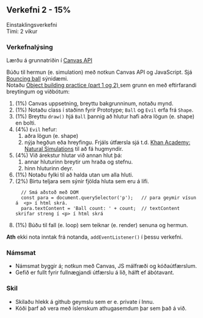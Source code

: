 ## Verkefni 2 - 15%
Einstaklingsverkefni <br>
Tími: 2 vikur

### Verkefnalýsing
Lærðu á grunnatriðin í [Canvas API](https://developer.mozilla.org/en-US/docs/Web/API/Canvas_API/Tutorial) 

Búðu til hermun (e. simulation) með notkun Canvas API og JavaScript. Sjá [Bouncing ball](https://mdn.github.io/learning-area/javascript/oojs/bouncing-balls/index-finished.html) sýnidæmi. <br>
Notaðu [Object building practice (part 1 og 2) ](https://github.com/GunnarThorunnarson/FORR3JS05DU/wiki/Canvas#hermun-e-simulation) sem grunn en með eftirfarandi breytingum og viðbótum:

1. (1%) Canvas uppsetning, breyttu bakgrunninum, notaðu mynd.
1. (1%) Notaðu class í staðinn fyrir Prototype; `Ball` og `Evil` erfa frá `Shape`.
1. (1%) Breyttu `draw()` hjá `Ball` þannig að hlutur hafi aðra lögun (e. shape) en bolti.
1. (4%) `Evil` hefur:
   1. aðra lögun (e. shape) 
   1. nýja hegðun eða hreyfingu. Frjáls útfærsla sjá t.d. [Khan Academy: Natural Simulations](https://www.khanacademy.org/computing/computer-programming/programming-natural-simulations) til að fá hugmyndir.
1. (4%) Við árekstur hlutar við annan hlut þá:
   1. annar hluturinn breytir um hraða og stefnu.
   1. hinn hluturinn deyr.
1. (1%) Notaðu fylki til að halda utan um alla hluti.
1. (2%) Birtu teljara sem sýnir fjölda hluta sem eru á lífi. 
   ```
     // Smá aðstoð með DOM
     const para = document.querySelector('p');   // para geymir vísun á  <p> í html skrá.
     para.textContent = 'Ball count: ' + count;  // textContent skrifar streng í <p> í html skrá
   ```
1. (1%) Búðu til fall (e. loop) sem teiknar (e. render) senuna og hermun. 

**Ath** ekki nota inntak frá notanda, `addEventListener()` í þessu verkefni.

### Námsmat
- Námsmat byggir á; notkun með Canvas, JS málfræði og kóðaútfærslum.
- Gefið er fullt fyrir fullnægjandi útfærslu á lið, hálft ef ábótavant.

### Skil
* Skilaðu hlekk á github geymslu sem er e. private í Innu. 
* Kóði þarf að vera með íslenskum athugasemdum þar sem það á við.


